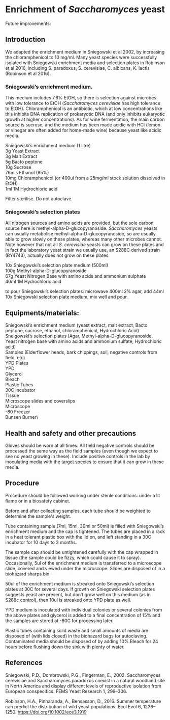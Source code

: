 # Enrichment of _Saccharomyces_ yeast

Future improvements: 

## Introduction

We adapted the enrichment medium in Sniegowski et al 2002, by increasing the chloramphenicol to 10 mg/ml. Many yeast species were successfully isolated with Sniegowski enrichment media and selection plates in Robinson et al 2016, including S. paradoxus, S. cerevisiae, C. albicans, K. lactis (Robinson et al 2016).  


### Sniegowski’s enrichment medium.
This medium includes 7.6% EtOH, so there is selection against microbes with low tolerance to EtOH (_Saccharomyces cerevisiae_ has high tolerance to EtOH). Chloramphenicol is an antibiotic, which at low concentrations like this inhibits DNA replication of prokaryotic DNA (and only inhibits eukaryotic growth at higher concentrations). As for wine fermentation, the main carbon source is sucrose, and the medium has been made acidic with HCl (lemon or vinegar are often added for home-made wine) because yeast like acidic media. 

Sniegowski’s enrichment medium (1 litre)\
3g Yeast Extract\
3g Malt Extract\
5g Bacto peptone\
10g Sucrose\
76mls Ethanol (95%)\
10mg Chloramphenicol (or 400ul from a 25mg/ml stock solution dissolved in EtOH)\
1ml 1M Hydrochloric acid

Filter sterilise. Do not autoclave.

### Sniegowski’s selection plates
All nitrogen sources and amino acids are provided, but the sole carbon source here is methyl-alpha-D-glucopyranoside. _Saccharomyces_ yeasts can usually metabolise methyl-alpha-D-glucopyranoside, so are usually able to grow slowly on these plates, whereas many other microbes cannot. Note however that not all _S. cerevisiae_ yeasts can grow on these plates and in fact the laboratory yeast strain we usually use, an S288C derived strain (BY4743), actually does not grow on these plates.

10x Sniegowski’s selection plate medium (500ml)\
100g Methyl-alpha-D-glucopyranoside\
67g Yeast Nitrogen Base with amino acids and ammonium sulphate\
40ml 1M Hydrochloric acid

to pour Sniegowski’s selection plates: microwave 400ml 2% agar, add 44ml 10x Sniegowski selection plate medium, mix well and pour.


## Equipments/materials:
Sniegowski’s enrichment medium (yeast extract, malt extract, Bacto peptone, sucrose, ethanol, chloramphenicol, Hydrochloric Acid)\
Sneigowski’s selection plates (Agar, Methyl-alpha-D-glucopyranoside, Yeast nitrogen base with amino acids and ammonium sulfate, Hydrochloric acid)\
Samples (Elderflower heads, bark chippings, soil, negative controls from field, etc)\
YPD Plates\
YPD\
Glycerol\
Bleach\
Plastic Tubes\
30C Incubator\
Tissue\
Microscope slides and coverslips\
Microscope\
-80 Freezer\
Bunsen Burner\

## Health and safety and other precautions
Gloves should be worn at all times. All field negative controls should be processed the same way as the field samples (even though we expect to see no yeast growing in these). Include positive controls in the lab by inoculating media with the target species to ensure that it can grow in these media.

## Procedure
Procedure should be followed working under sterile conditions: under a lit flame or in a biosafety cabinet. 

Before and after collecting samples, each tube should be weighted to determine the sample's weight. 

Tube containing sample (7ml, 15ml, 30ml or 50ml) is filled with Sniegowski’s enrichment medium and the cap is tightened. The tubes are placed in a rack in a heat tolerant plastic box with the lid on, and left standing in a 30C incubator for 10 days to 3 months.  

The sample cap should be untightened carefully with the cap wrapped in tissue (the sample could be fizzy, which could cause it to spray). Occasionally, 5ul of the enrichment medium is transferred to a microscope slide, covered and viewed under the microscope. Slides are disposed of in a biohazard sharps bin.

50ul of the enrichment medium is streaked onto Sniegowski’s selection plates at 30C for several days. If growth on Sniegowski selection plates suggests yeast are present, but don’t grow well on this medium (as in S288c control), then 10ul is streaked onto YPD plate as well.

YPD medium is inoculated with individual colonies or several colonies from the above plates and glycerol is added to a final concentration of 15% and the samples are stored at -80C for processing later.

Plastic tubes containing solid waste and small amounts of media are disposed of (with lids closed) in the biohazard bags for autoclaving. Contaminated media should be disposed of by adding 10% Bleach for 24 hours before flushing down the sink with plenty of water.

## References
Sniegowski, P.D., Dombrowski, P.G., Fingerman, E., 2002. Saccharomyces cerevisiae and Saccharomyces paradoxus coexist in a natural woodland site in North America and display different levels of reproductive isolation from European conspecifics. FEMS Yeast Research 1, 299–306.

Robinson, H.A., Pinharanda, A., Bensasson, D., 2016. Summer temperature can predict the distribution of wild yeast populations. Ecol Evol 6, 1236–1250. https://doi.org/10.1002/ece3.1919

